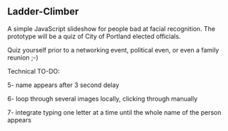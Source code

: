 ## Ladder-Climber

A simple JavaScript slideshow for people bad at facial recognition.  The prototype will be a quiz of City of Portland elected officials.

Quiz yourself prior to a networking event, political even, or even a family reunion ;-)

Technical TO-DO:
<!-- 1- HTML/CSS
	a) 2 divs - one for current image, one for hidden loading image
2- Attract/cover image for front of slideshow -->
<!-- 
3- Load in an image

4- slide cover out and slide in first image on click -->

5- name appears after 3 second delay

6- loop through several images locally, clicking through manually

7- integrate typing one letter at a time until the whole name of the person appears